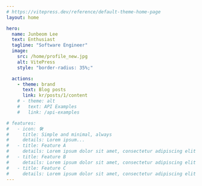 ```yaml
---
# https://vitepress.dev/reference/default-theme-home-page
layout: home

hero:
  name: Junbeom Lee
  text: Enthusiast
  tagline: "Software Engineer"
  image:
    src: /home/profile_new.jpg
    alt: VitePress
    style: "border-radius: 35%;"

  actions:
    - theme: brand
      text: Blog posts
      link: kr/posts/1/content
    # - theme: alt
    #   text: API Examples
    #   link: /api-examples

# features:
#   - icon: 🛠️
#     title: Simple and minimal, always
#     details: Lorem ipsum...
#   - title: Feature A
#     details: Lorem ipsum dolor sit amet, consectetur adipiscing elit
#   - title: Feature B
#     details: Lorem ipsum dolor sit amet, consectetur adipiscing elit
#   - title: Feature C
#     details: Lorem ipsum dolor sit amet, consectetur adipiscing elit
---
```



